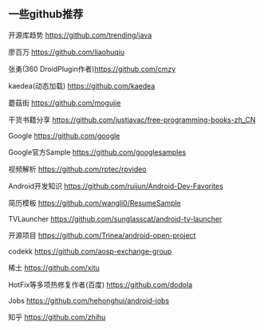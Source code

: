 ## 一些github推荐
开源库趋势 https://github.com/trending/java

廖百万 https://github.com/liaohuqiu

张勇(360 DroidPlugin作者)https://github.com/cmzy

kaedea(动态加载) https://github.com/kaedea

蘑菇街 https://github.com/mogujie

干货书籍分享 https://github.com/justjavac/free-programming-books-zh_CN

Google https://github.com/google

Google官方Sample https://github.com/googlesamples

视频解析 https://github.com/rptec/rpvideo

Android开发知识 https://github.com/ruijun/Android-Dev-Favorites

简历模板 https://github.com/wangli0/ResumeSample 

TVLauncher https://github.com/sunglasscat/android-tv-launcher 

开源项目 https://github.com/Trinea/android-open-project

codekk https://github.com/aosp-exchange-group

稀土 https://github.com/xitu

HotFix等多项热修复作者(百度) https://github.com/dodola

Jobs https://github.com/hehonghui/android-jobs

知乎 https://github.com/zhihu

